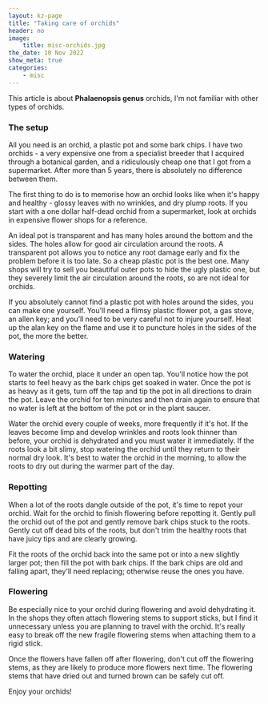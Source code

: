 ```yaml
---
layout: kz-page
title: "Taking care of orchids"
header: no
image:
    title: misc-orchids.jpg
the_date: 10 Nov 2022
show_meta: true
categories:
    - misc
---
```



This article is about **Phalaenopsis genus** orchids, I'm not familiar with other types of orchids.

### The setup 

All you need is an orchid, a plastic pot and some bark chips. 
I have two orchids - a very expensive one from a specialist breeder that I acquired through a botanical garden, and a ridiculously cheap one that I got from a supermarket. 
After more than 5 years, there is absolutely no difference between them. 

The first thing to do is to memorise how an orchid looks like when it's happy and healthy - glossy leaves with no wrinkles, and dry plump roots. 
If you start with a one dollar half-dead orchid from a supermarket, look at orchids in expensive flower shops for a reference. 

An ideal pot is transparent and has many holes around the bottom and the sides. 
The holes allow for good air circulation around the roots. 
A transparent pot allows you to notice any root damage early and fix the problem before it is too late. 
So a cheap plastic pot is the best one. 
Many shops will try to sell you beautiful outer pots to hide the ugly plastic one, but they severely limit the air circulation around the roots, so are not ideal for orchids. 

If you absolutely cannot find a plastic pot with holes around the sides, you can make one yourself. 
You’ll need a flimsy plastic flower pot, a gas stove, an allen key; and you’ll need to be very careful not to injure yourself. 
Heat up the alan key on the flame and use it to puncture holes in the sides of the pot, the more the better.

### Watering

To water the orchid, place it under an open tap. 
You'll notice how the pot starts to feel heavy as the bark chips get soaked in water. 
Once the pot is as heavy as it gets, turn off the tap and tip the pot in all directions to drain the pot. 
Leave the orchid for ten minutes and then drain again to ensure that no water is left at the bottom of the pot or in the plant saucer. 

Water the orchid every couple of weeks, more frequently if it's hot. 
If the leaves become limp and develop wrinkles and roots look thinner than before, your orchid is dehydrated and you must water it immediately. 
If the roots look a bit slimy, stop watering the orchid until they return to their normal dry look. 
It's best to water the orchid in the morning, to allow the roots to dry out during the warmer part of the day. 

### Repotting

When a lot of the roots dangle outside of the pot, it's time to repot your orchid. 
Wait for the orchid to finish flowering before repotting it.
Gently pull the orchid out of the pot and gently remove bark chips stuck to the roots.
Gently cut off dead bits of the roots, but don't trim the healthy roots that have juicy tips and are clearly growing. 

Fit the roots of the orchid back into the same pot or into a new slightly larger pot; then fill the pot with bark chips.
If the bark chips are old and falling apart, they'll need replacing; otherwise reuse the ones you have. 

### Flowering

Be especially nice to your orchid during flowering and avoid dehydrating it. 
In the shops they often attach flowering stems to support sticks, but I find it unnecessary unless you are planning to travel with the orchid. 
It's really easy to break off the new fragile flowering stems when attaching them to a rigid stick.

Once the flowers have fallen off after flowering, don't cut off the flowering stems, as they are likely to produce more flowers next time. 
The flowering stems that have dried out and turned brown can be safely cut off.

Enjoy your orchids!